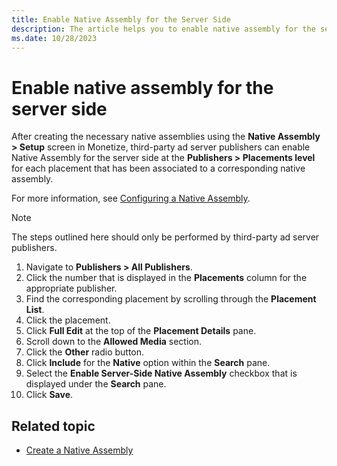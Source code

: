 ```yaml
---
title: Enable Native Assembly for the Server Side
description: The article helps you to enable native assembly for the server side.
ms.date: 10/28/2023
---
```



# Enable native assembly for the server side

After creating the necessary native assemblies using the **Native Assembly > Setup** screen in Monetize, third-party ad server publishers
can enable Native Assembly for the server side at the **Publishers > Placements level** for each placement that has been associated to a corresponding native assembly.

For more information, see [Configuring a Native Assembly](configuring-a-native-assembly.md).

> [!NOTE]
> The steps outlined here should only be performed by third-party ad server publishers.


1. Navigate to **Publishers > All Publishers**.
1. Click the number that is displayed in the **Placements** column for the appropriate publisher.
1. Find the corresponding placement by scrolling through the **Placement List**.
1. Click the placement.
1. Click **Full Edit** at the top of the **Placement Details** pane.
1. Scroll down to the **Allowed Media** section.
1. Click the **Other** radio button.
1. Click **Include** for the **Native** option within the **Search** pane.
1. Select the **Enable Server-Side Native Assembly** checkbox that is displayed under the **Search** pane.
1. Click **Save**.

## Related topic

- [Create a Native Assembly](create-a-native-assembly.md)
